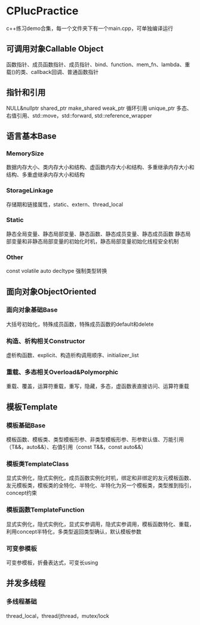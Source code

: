 # CPlucPractice
c++练习demo合集，每一个文件夹下有一个main.cpp，可单独编译运行

## 可调用对象Callable Object
函数指针、成员函数指针、成员指针、bind、function、mem_fn、lambda、重载()的类、callback回调、普通函数指针

## 指针和引用
NULL&nullptr  shared_ptr  make_shared  weak_ptr  循环引用  unique_ptr
多态、右值引用、std::move，std::forward, std::reference_wrapper

## 语言基本Base
### MemorySize
数据内存大小、类内存大小和结构、虚函数内存大小和结构、多重继承内存大小和结构、多重虚继承内存大小和结构

### StorageLinkage
存储期和链接属性，static、extern、thread_local

### Static
静态全局变量、静态局部变量、静态函数、静态成员变量、静态成员函数
静态局部变量和非静态局部变量的初始化时机，静态局部变量初始化线程安全机制

### Other
const  volatile  auto  decltype  强制类型转换

## 面向对象ObjectOriented
### 面向对象基础Base
大括号初始化，特殊成员函数，特殊成员函数的default和delete

### 构造、析构相关Constructor
虚析构函数、explicit、构造析构调用顺序、initializer_list

### 重载、多态相关Overload&Polymorphic
重载、覆盖，运算符重载，重写，隐藏，多态，虚函数表直接访问、运算符重载

## 模板Template
### 模板基础Base
模板函数、模板类、类型模板形参、非类型模板形参、形参默认值、万能引用（T&&，auto&&）、右值引用（const T&&，const auto&&）

### 模板类TemplateClass
显式实例化，隐式实例化，成员函数实例化时机，绑定和非绑定的友元模板函数、友元模板类，模板类的全特化、半特化、半特化为另一个模板类，类型推到指引，concept约束

### 模板函数TemplateFunction
显式实例化，隐式实例化，显式实参调用，隐式实参调用，模板函数特化、重载，利用concept半特化，多类型返回类型确认，默认模板参数

### 可变参模板
可变参模板，折叠表达式，可变长using

## 并发多线程
### 多线程基础
thread_local，thread/jthread，mutex/lock
